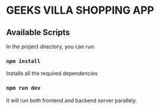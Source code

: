 # GEEKS VILLA SHOPPING APP

## Available Scripts

In the project directory, you can run:

### `npm install`

Installs all the required dependencies

### `npm run dev`

It will run both frontend and backend server parallely.

